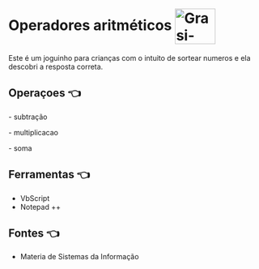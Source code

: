 # Operadores aritméticos <img align="center" alt="Grasi-Flutter" height="70" width="80" src="https://media4.giphy.com/media/vEtuFZAFReFKfK5jmG/200.webp?cid=ecf05e478t1gcdxb2fb2yb946xyq8tz748edu049egjlof02&rid=200.webp&ct=s">

Este é um joguinho para crianças com o intuito de sortear numeros e ela descobri a resposta correta.

## Operaçoes :point_left:
<p>- subtração
<p>- multiplicacao
<p>- soma

## Ferramentas :point_left:
- VbScript
- Notepad ++

## Fontes :point_left:

- Materia de Sistemas da Informação
